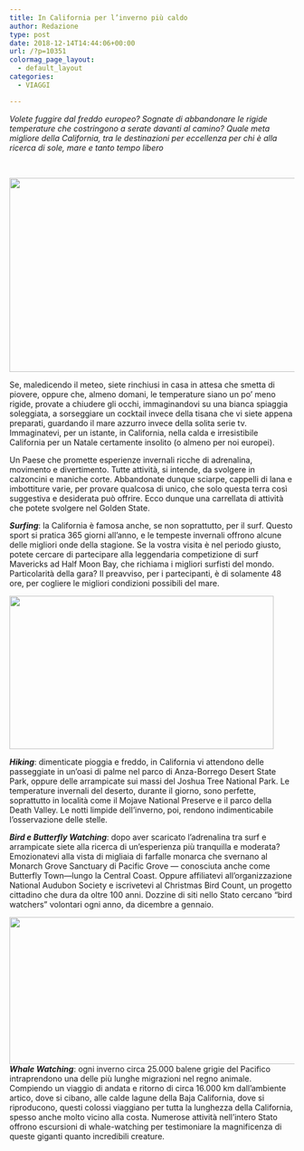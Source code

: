 ```yaml
---
title: In California per l’inverno più caldo
author: Redazione
type: post
date: 2018-12-14T14:44:06+00:00
url: /?p=10351
colormag_page_layout:
  - default_layout
categories:
  - VIAGGI

---
```

_Volete fuggire dal freddo europeo? Sognate di abbandonare le rigide temperature che costringono a serate davanti al camino? Quale meta migliore della California, tra le destinazioni per eccellenza per chi è alla ricerca di sole, mare e tanto tempo libero_

&nbsp;

<img decoding="async" loading="lazy" class="alignleft wp-image-10354 " src="https://progressonline.it/wp-content/uploads/2018/12/2010_mavericks_competition-1024x677.jpg" alt="" width="518" height="343" /> 

Se, maledicendo il meteo, siete rinchiusi in casa in attesa che smetta di piovere, oppure che, almeno domani, le temperature siano un po’ meno rigide, provate a chiudere gli occhi, immaginandovi su una bianca spiaggia soleggiata, a sorseggiare un cocktail invece della tisana che vi siete appena preparati, guardando il mare azzurro invece della solita serie tv. Immaginatevi, per un istante, in California, nella calda e irresistibile California per un Natale certamente insolito (o almeno per noi europei).

Un Paese che promette esperienze invernali ricche di adrenalina, movimento e divertimento. Tutte attività, si intende, da svolgere in calzoncini e maniche corte. Abbandonate dunque sciarpe, cappelli di lana e imbottiture varie, per provare qualcosa di unico, che solo questa terra così suggestiva e desiderata può offrire. Ecco dunque una carrellata di attività che potete svolgere nel Golden State.

**_Surfing_**: la California è famosa anche, se non soprattutto, per il surf. Questo sport si pratica 365 giorni all’anno, e le tempeste invernali offrono alcune delle migliori onde della stagione. Se la vostra visita è nel periodo giusto, potete cercare di partecipare alla leggendaria competizione di surf Mavericks ad Half Moon Bay, che richiama i migliori surfisti del mondo. Particolarità della gara? Il preavviso, per i partecipanti, è di solamente 48 ore, per cogliere le migliori condizioni possibili del mare.

<img decoding="async" loading="lazy" class="alignright wp-image-10355 " src="https://progressonline.it/wp-content/uploads/2018/12/Coorg-Experiences-BirdWatching-1024x593.jpg" alt="" width="467" height="271" /> 

**_Hiking_**: dimenticate pioggia e freddo, in California vi attendono delle passeggiate in un’oasi di palme nel parco di Anza-Borrego Desert State Park, oppure delle arrampicate sui massi del Joshua Tree National Park. Le temperature invernali del deserto, durante il giorno, sono perfette, soprattutto in località come il Mojave National Preserve e il parco della Death Valley. Le notti limpide dell’inverno, poi, rendono indimenticabile l’osservazione delle stelle.

**_Bird e Butterfly Watching_**: dopo aver scaricato l’adrenalina tra surf e arrampicate siete alla ricerca di un’esperienza più tranquilla e moderata? Emozionatevi alla vista di migliaia di farfalle monarca che svernano al Monarch Grove Sanctuary di Pacific Grove — conosciuta anche come Butterfly Town—lungo la Central Coast. Oppure affiliatevi all’organizzazione National Audubon Society e iscrivetevi al Christmas Bird Count, un progetto cittadino che dura da oltre 100 anni. Dozzine di siti nello Stato cercano “bird watchers” volontari ogni anno, da dicembre a gennaio.

**_<img decoding="async" loading="lazy" class="alignleft wp-image-10353 " src="https://progressonline.it/wp-content/uploads/2018/12/ocean-dreaming-ii-whale-watching-2.jpg" alt="" width="520" height="260" />Whale Watching_**: ogni inverno circa 25.000 balene grigie del Pacifico intraprendono una delle più lunghe migrazioni nel regno animale. Compiendo un viaggio di andata e ritorno di circa 16.000 km dall’ambiente artico, dove si cibano, alle calde lagune della Baja California, dove si riproducono, questi colossi viaggiano per tutta la lunghezza della California, spesso anche molto vicino alla costa. Numerose attività nell’intero Stato offrono escursioni di whale-watching per testimoniare la magnificenza di queste giganti quanto incredibili creature.